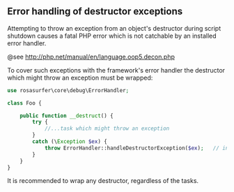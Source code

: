 Error handling of destructor exceptions
---------------------------------------

Attempting to throw an exception from an object's destructor during script shutdown causes a fatal PHP error which is not
catchable by an installed error handler.

@see  http://php.net/manual/en/language.oop5.decon.php

To cover such exceptions with the framework's error handler the destructor which might throw an exception must be wrapped:

```php
use rosasurfer\core\debug\ErrorHandler;

class Foo {

    public function __destruct() {
        try {
            //...task which might throw an exception
        }
        catch (\Exception $ex) {
            throw ErrorHandler::handleDestructorException($ex);   // in shutdown the throw clause is not reached
        }
    }
}
```

It is recommended to wrap any destructor, regardless of the tasks.
